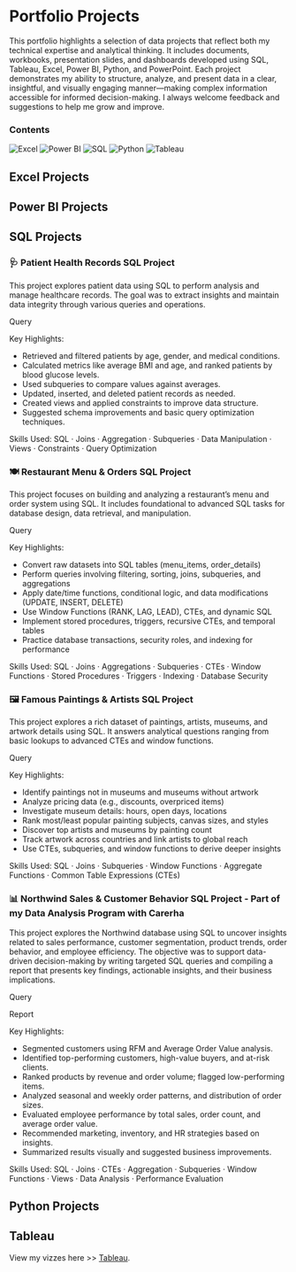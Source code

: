 # Portfolio Projects

This portfolio highlights a selection of data projects that reflect both my technical expertise and analytical thinking. It includes documents, workbooks, presentation slides, and dashboards developed using SQL, Tableau, Excel, Power BI, Python, and PowerPoint. Each project demonstrates my ability to structure, analyze, and present data in a clear, insightful, and visually engaging manner—making complex information accessible for informed decision-making.
I always welcome feedback and suggestions to help me grow and improve.

### Contents 

![Excel](https://img.shields.io/badge/Excel-217346?style=for-the-badge&logo=microsoft-excel&logoColor=white)
![Power BI](https://img.shields.io/badge/Power%20BI-F2C811?style=for-the-badge&logo=power-bi&logoColor=black)
![SQL](https://img.shields.io/badge/SQL-005C84?style=for-the-badge&logo=postgresql&logoColor=white)
![Python](https://img.shields.io/badge/Python-3776AB?style=for-the-badge&logo=python&logoColor=white)
![Tableau](https://img.shields.io/badge/Tableau-E97627?style=for-the-badge&logo=tableau&logoColor=white)

 

## Excel Projects 
## Power BI Projects 

## SQL Projects 

### 🩺 Patient Health Records SQL Project

This project explores patient data using SQL to perform analysis and manage healthcare records. The goal was to extract insights and maintain data integrity through various queries and operations.

Query 

Key Highlights:
- Retrieved and filtered patients by age, gender, and medical conditions.
- Calculated metrics like average BMI and age, and ranked patients by blood glucose levels.
- Used subqueries to compare values against averages.
- Updated, inserted, and deleted patient records as needed.
- Created views and applied constraints to improve data structure.
- Suggested schema improvements and basic query optimization techniques.

Skills Used:
SQL · Joins · Aggregation · Subqueries · Data Manipulation · Views · Constraints · Query Optimization

### 🍽️ Restaurant Menu & Orders SQL Project

This project focuses on building and analyzing a restaurant’s menu and order system using SQL. It includes foundational to advanced SQL tasks for database design, data retrieval, and manipulation.

Query 

Key Highlights:
- Convert raw datasets into SQL tables (menu_items, order_details)
- Perform queries involving filtering, sorting, joins, subqueries, and aggregations
- Apply date/time functions, conditional logic, and data modifications (UPDATE, INSERT, DELETE)
- Use Window Functions (RANK, LAG, LEAD), CTEs, and dynamic SQL
- Implement stored procedures, triggers, recursive CTEs, and temporal tables
- Practice database transactions, security roles, and indexing for performance

Skills Used:
SQL · Joins · Aggregations · Subqueries · CTEs · Window Functions · Stored Procedures · Triggers · Indexing · Database Security

### 🖼️ Famous Paintings & Artists SQL Project

This project explores a rich dataset of paintings, artists, museums, and artwork details using SQL. It answers analytical questions ranging from basic lookups to advanced CTEs and window functions.

Query 

Key Highlights:
- Identify paintings not in museums and museums without artwork
- Analyze pricing data (e.g., discounts, overpriced items)
- Investigate museum details: hours, open days, locations
- Rank most/least popular painting subjects, canvas sizes, and styles
- Discover top artists and museums by painting count
- Track artwork across countries and link artists to global reach
- Use CTEs, subqueries, and window functions to derive deeper insights

Skills Used:
SQL · Joins · Subqueries · Window Functions · Aggregate Functions · Common Table Expressions (CTEs)

### 📊 Northwind Sales & Customer Behavior SQL Project - Part of my Data Analysis Program with Carerha 

This project explores the Northwind database using SQL to uncover insights related to sales performance, customer segmentation, product trends, order behavior, and employee efficiency. The objective was to support data-driven decision-making by writing targeted SQL queries and compiling a report that presents key findings, actionable insights, and their business implications.

Query

Report

Key Highlights:
- Segmented customers using RFM and Average Order Value analysis.
- Identified top-performing customers, high-value buyers, and at-risk clients.
- Ranked products by revenue and order volume; flagged low-performing items.
- Analyzed seasonal and weekly order patterns, and distribution of order sizes.
- Evaluated employee performance by total sales, order count, and average order value.
- Recommended marketing, inventory, and HR strategies based on insights.
- Summarized results visually and suggested business improvements.

Skills Used:
SQL · Joins · CTEs · Aggregation · Subqueries · Window Functions · Views · Data Analysis · Performance Evaluation

## Python Projects 

## Tableau

View my vizzes here >> [Tableau](https://public.tableau.com/app/profile/mariam.ahmed7642/vizzes). 


